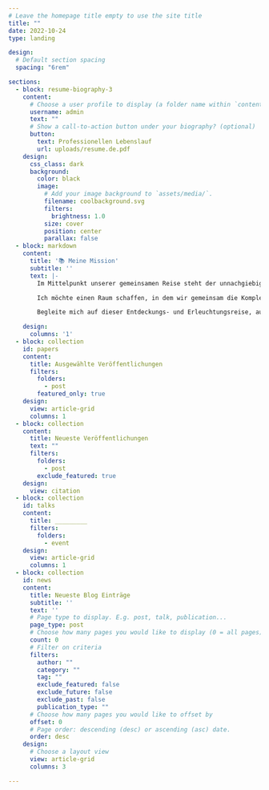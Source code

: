```yaml
---
# Leave the homepage title empty to use the site title
title: ""
date: 2022-10-24
type: landing

design:
  # Default section spacing
  spacing: "6rem"

sections:
  - block: resume-biography-3
    content:
      # Choose a user profile to display (a folder name within `content/authors/`)
      username: admin
      text: ""
      # Show a call-to-action button under your biography? (optional)
      button:
        text: Professionellen Lebenslauf
        url: uploads/resume.de.pdf
    design:
      css_class: dark
      background:
        color: black
        image:
          # Add your image background to `assets/media/`.
          filename: coolbackground.svg
          filters:
            brightness: 1.0
          size: cover
          position: center
          parallax: false
  - block: markdown
    content:
      title: '📚 Meine Mission'
      subtitle: ''
      text: |-
        Im Mittelpunkt unserer gemeinsamen Reise steht der unnachgiebige Wunsch, die Welt um uns herum zu verbessern. Meine Mission wurzelt in der Überzeugung, dass Weisheit in Demut gedeiht und dass die tiefgreifendsten Erkenntnisse über das Leben wirklich transformativ werden, wenn sie mit Freundlichkeit und Offenheit geteilt werden.

        Ich möchte einen Raum schaffen, in dem wir gemeinsam die Komplexität der Existenz erforschen können, indem wir Verletzlichkeit und Stärke gleichermaßen zulassen. Indem ich meine Erfahrungen, meine Perspektiven und mein gesammeltes Wissen mit anderen teile, hoffe ich, dich zum Nachdenken, zum Wachsen und zu sinnvollen Verbindungen anzuregen: Lass uns gemeinsam eine Gemeinschaft kultivieren, die auf Empathie und Verständnis beruht, in der jede Stimme zählt und jede Geschichte die Kraft hat, Veränderungen zu bewirken. Durch ehrlichen Dialog und gemeinsames Lernen können wir den Weg für eine hellere, mitfühlendere Zukunft ebnen.

        Begleite mich auf dieser Entdeckungs- und Erleuchtungsreise, auf der wir uns bemühen, den Weg zu einer besseren Welt zu erhellen, einem Erkenntnis nach dem anderen.

    design:
      columns: '1'
  - block: collection
    id: papers
    content:
      title: Ausgewählte Veröffentlichungen
      filters:
        folders:
          - post
        featured_only: true
    design:
      view: article-grid
      columns: 1
  - block: collection
    content:
      title: Neueste Veröffentlichungen
      text: ""
      filters:
        folders:
          - post
        exclude_featured: true
    design:
      view: citation
  - block: collection
    id: talks
    content:
      title: _________
      filters:
        folders:
          - event
    design:
      view: article-grid
      columns: 1
  - block: collection
    id: news
    content:
      title: Neueste Blog Einträge
      subtitle: ''
      text: ''
      # Page type to display. E.g. post, talk, publication...
      page_type: post
      # Choose how many pages you would like to display (0 = all pages)
      count: 0
      # Filter on criteria
      filters:
        author: ""
        category: ""
        tag: ""
        exclude_featured: false
        exclude_future: false
        exclude_past: false
        publication_type: ""
      # Choose how many pages you would like to offset by
      offset: 0
      # Page order: descending (desc) or ascending (asc) date.
      order: desc
    design:
      # Choose a layout view
      view: article-grid
      columns: 3

---
```

